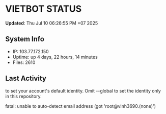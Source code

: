 # VIETBOT STATUS
**Updated**: Thu Jul 10 06:26:55 PM +07 2025

## System Info
- IP: 103.77.172.150
- Uptime: up 4 days, 22 hours, 14 minutes
- Files: 2610

## Last Activity

to set your account's default identity.
Omit --global to set the identity only in this repository.

fatal: unable to auto-detect email address (got 'root@vinh3690.(none)')
